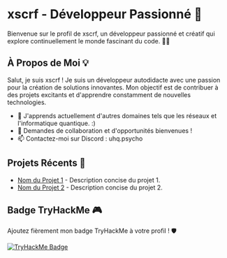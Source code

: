 # xscrf - Développeur Passionné 🚀

Bienvenue sur le profil de xscrf, un développeur passionné et créatif qui explore continuellement le monde fascinant du code. 👨‍💻

## À Propos de Moi 💡

Salut, je suis xscrf ! Je suis un développeur autodidacte avec une passion pour la création de solutions innovantes. Mon objectif est de contribuer à des projets excitants et d'apprendre constamment de nouvelles technologies.

- 🌱 J'apprends actuellement d'autres domaines tels que les réseaux et l'informatique quantique. :)
- 💬 Demandes de collaboration et d'opportunités bienvenues !
- 📫 Contactez-moi sur Discord : uhq.psycho

## Projets Récents 🚧

- [Nom du Projet 1](lien_vers_le_projet_1) - Description concise du projet 1.
- [Nom du Projet 2](lien_vers_le_projet_2) - Description concise du projet 2.

## Badge TryHackMe 🎮

Ajoutez fièrement mon badge TryHackMe à votre profil ! 🛡️

[![TryHackMe Badge](https://tryhackme.com/badge/2709566)](https://tryhackme.com/p/xscrf)



